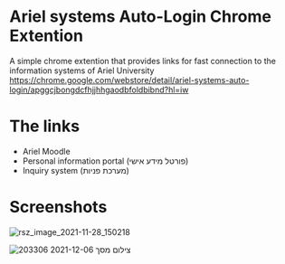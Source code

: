 # Ariel systems Auto-Login Chrome Extention
A simple chrome extention that provides links for fast connection to the information systems of Ariel University
https://chrome.google.com/webstore/detail/ariel-systems-auto-login/apggcjbongdcfhjjhhgaodbfoldbibnd?hl=iw
# The links
* Ariel Moodle
* Personal information portal (פורטל מידע אישי)
* Inquiry system (מערכת פניות)

# Screenshots
![rsz_image_2021-11-28_150218](https://user-images.githubusercontent.com/48846533/144901532-4bd5d291-4f3e-4789-bb75-eaea1bdd8869.png)

![צילום מסך 2021-12-06 203306](https://user-images.githubusercontent.com/48846533/144902296-2414a0b4-fe79-453e-875b-9ee8965a4bc0.png) 
